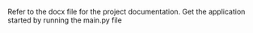Refer to the docx file for the project documentation.
Get the application started by running the main.py file
